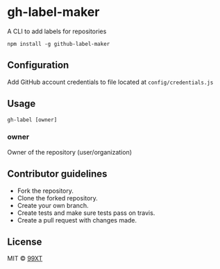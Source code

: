 # gh-label-maker

A CLI to add labels for repositories

```
npm install -g github-label-maker
```

## Configuration

Add GitHub account credentials to file located at `config/credentials.js`

## Usage

```
gh-label [owner]
```

### owner

Owner of the repository (user/organization)

## Contributor guidelines

- Fork the repository.
- Clone the forked repository.
- Create your own branch.
- Create tests and make sure tests pass on travis.
- Create a pull request with changes made.

## License

MIT © [99XT](https://github.com/99xt)